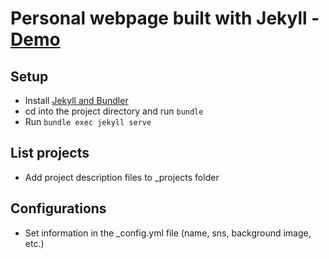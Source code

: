 # Personal webpage built with Jekyll - [Demo](https://krystalyzx.github.io/)  
## Setup  
- Install [Jekyll and Bundler](https://jekyllrb.com/docs/step-by-step/01-setup/)
- cd into the project directory and run `bundle`
- Run `bundle exec jekyll serve` 
## List projects  
- Add project description files to _projects folder
## Configurations
- Set information in the _config.yml file (name, sns, background image, etc.)
